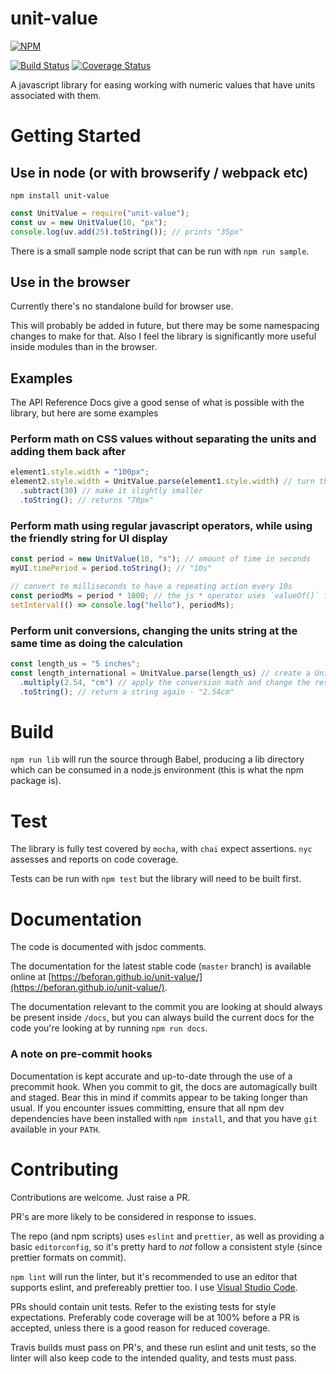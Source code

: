 # unit-value

[![NPM](https://nodei.co/npm/unit-value.png?compact=true)](https://nodei.co/npm/unit-value/)

[![Build Status](https://travis-ci.org/beforan/unit-value.svg?branch=master)](https://travis-ci.org/beforan/unit-value)
[![Coverage Status](https://coveralls.io/repos/github/beforan/unit-value/badge.svg?branch=master)](https://coveralls.io/github/beforan/unit-value?branch=master)

A javascript library for easing working with numeric values that have units associated with them.

# Getting Started

## Use in node (or with browserify / webpack etc)

`npm install unit-value`

```js
const UnitValue = require("unit-value");
const uv = new UnitValue(10, "px");
console.log(uv.add(25).toString()); // prints "35px"
```

There is a small sample node script that can be run with `npm run sample`.

## Use in the browser

Currently there's no standalone build for browser use.

This will probably be added in future, but there may be some namespacing changes to make for that.
Also I feel the library is significantly more useful inside modules than in the browser.

## Examples

The API Reference Docs give a good sense of what is possible with the library, but here are some examples

### Perform math on CSS values without separating the units and adding them back after

```js
element1.style.width = "100px";
element2.style.width = UnitValue.parse(element1.style.width) // turn the existing css value string into a UnitValue
  .subtract(30) // make it slightly smaller
  .toString(); // returns "70px"
```

### Perform math using regular javascript operators, while using the friendly string for UI display

```js
const period = new UnitValue(10, "s"); // amount of time in seconds
myUI.timePeriod = period.toString(); // "10s"

// convert to milliseconds to have a repeating action every 10s
const periodMs = period * 1000; // the js * operator uses `valueOf()` for the UnitValue object, and works normally
setInterval(() => console.log("hello"), periodMs);
```

### Perform unit conversions, changing the units string at the same time as doing the calculation

```js
const length_us = "5 inches";
const length_international = UnitValue.parse(length_us) // create a UnitValue from the original value
  .multiply(2.54, "cm") // apply the conversion math and change the resulting units
  .toString(); // return a string again - "2.54cm"
```

# Build

`npm run lib` will run the source through Babel, producing a lib directory which can be consumed in a node.js environment (this is what the npm package is).

# Test

The library is fully test covered by `mocha`, with `chai` expect assertions. `nyc` assesses and reports on code coverage.

Tests can be run with `npm test` but the library will need to be built first.

# Documentation

The code is documented with jsdoc comments.

The documentation for the latest stable code (`master` branch) is available online at [https://beforan.github.io/unit-value/](https://beforan.github.io/unit-value/).

The documentation relevant to the commit you are looking at should always be present inside `/docs`, but you can always build the current docs for the code you're looking at by running `npm run docs`.

### A note on pre-commit hooks

Documentation is kept accurate and up-to-date through the use of a precommit hook. When you commit to git, the docs are automagically built and staged. Bear this in mind if commits appear to be taking longer than usual. If you encounter issues committing, ensure that all npm dev dependencies have been installed with `npm install`, and that you have `git` available in your `PATH`.

# Contributing

Contributions are welcome. Just raise a PR.

PR's are more likely to be considered in response to issues.

The repo (and npm scripts) uses `eslint` and `prettier`, as well as providing a basic `editorconfig`, so it's pretty hard to _not_ follow a consistent style (since prettier formats on commit).

`npm lint` will run the linter, but it's recommended to use an editor that supports eslint, and prefereably prettier too. I use [Visual Studio Code](https://code.visualstudio.com).

PRs should contain unit tests. Refer to the existing tests for style expectations. Preferably code coverage will be at 100% before a PR is accepted, unless there is a good reason for reduced coverage.

Travis builds must pass on PR's, and these run eslint and unit tests, so the linter will also keep code to the intended quality, and tests must pass.
